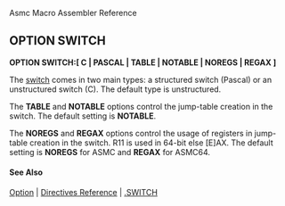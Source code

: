 Asmc Macro Assembler Reference

## OPTION SWITCH

**OPTION SWITCH:[ C | PASCAL | TABLE | NOTABLE | NOREGS | REGAX ]**

The [switch](dot-switch.md) comes in two main types: a structured switch (Pascal) or an unstructured switch (C). The default type is unstructured.

The **TABLE** and **NOTABLE** options control the jump-table creation in the switch. The default setting is **NOTABLE**.

The **NOREGS** and **REGAX** options control the usage of registers in jump-table creation in the switch. R11 is used in 64-bit else [E]AX. The default setting is **NOREGS** for ASMC and **REGAX** for ASMC64.

#### See Also

[Option](option.md) | [Directives Reference](readme.md) | [.SWITCH](dot_switch.md)

